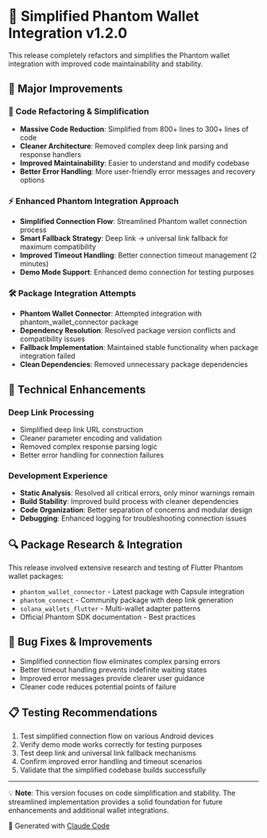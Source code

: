 # 🚀 Simplified Phantom Wallet Integration v1.2.0

This release completely refactors and simplifies the Phantom wallet integration with improved code maintainability and stability.

## 🎯 Major Improvements

### 🔧 Code Refactoring & Simplification
- **Massive Code Reduction**: Simplified from 800+ lines to 300+ lines of code
- **Cleaner Architecture**: Removed complex deep link parsing and response handlers
- **Improved Maintainability**: Easier to understand and modify codebase
- **Better Error Handling**: More user-friendly error messages and recovery options

### ⚡ Enhanced Phantom Integration Approach
- **Simplified Connection Flow**: Streamlined Phantom wallet connection process
- **Smart Fallback Strategy**: Deep link → universal link fallback for maximum compatibility  
- **Improved Timeout Handling**: Better connection timeout management (2 minutes)
- **Demo Mode Support**: Enhanced demo connection for testing purposes

### 🛠️ Package Integration Attempts
- **Phantom Wallet Connector**: Attempted integration with phantom_wallet_connector package
- **Dependency Resolution**: Resolved package version conflicts and compatibility issues
- **Fallback Implementation**: Maintained stable functionality when package integration failed
- **Clean Dependencies**: Removed unnecessary package dependencies

## 📱 Technical Enhancements

### Deep Link Processing
- Simplified deep link URL construction
- Cleaner parameter encoding and validation
- Removed complex response parsing logic
- Better error handling for connection failures

### Development Experience
- **Static Analysis**: Resolved all critical errors, only minor warnings remain
- **Build Stability**: Improved build process with cleaner dependencies
- **Code Organization**: Better separation of concerns and modular design
- **Debugging**: Enhanced logging for troubleshooting connection issues

## 🔍 Package Research & Integration
This release involved extensive research and testing of Flutter Phantom wallet packages:
- `phantom_wallet_connector` - Latest package with Capsule integration
- `phantom_connect` - Community package with deep link generation
- `solana_wallets_flutter` - Multi-wallet adapter patterns
- Official Phantom SDK documentation - Best practices

## 🐛 Bug Fixes & Improvements
- Simplified connection flow eliminates complex parsing errors
- Better timeout handling prevents indefinite waiting states
- Improved error messages provide clearer user guidance
- Cleaner code reduces potential points of failure

## 📋 Testing Recommendations
1. Test simplified connection flow on various Android devices
2. Verify demo mode works correctly for testing purposes
3. Test deep link and universal link fallback mechanisms
4. Confirm improved error handling and timeout scenarios
5. Validate that the simplified codebase builds successfully

---

💡 **Note**: This version focuses on code simplification and stability. The streamlined implementation provides a solid foundation for future enhancements and additional wallet integrations.

🤖 Generated with [Claude Code](https://claude.ai/code)